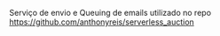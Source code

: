 Serviço de envio e Queuing de emails utilizado no repo https://github.com/anthonyreis/serverless_auction
